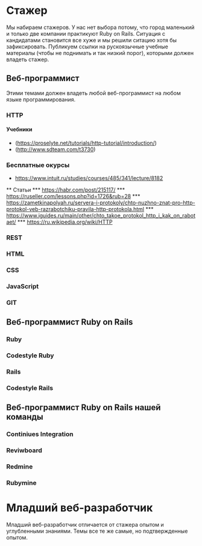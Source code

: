 # Стажер

Мы набираем стажеров. У нас нет выбора потому, что город маленький и только две компании практикуют Ruby on Rails. Ситуация с кандидатами становится все хуже и мы решили ситацию хотя бы зафиксировать. Публикуем ссылки на рускоязычные учебные материалы (чтобы не поднимать и так низкий порог), которыми должен владеть стажер.

## Веб-программист

Этими темами должен владеть любой веб-программист на любом языке программирования.

### HTTP

#### Учебники

* (https://proselyte.net/tutorials/http-tutorial/introduction/)
* (http://www.sdteam.com/t3730)

### Бесплатные oкурсы

* https://www.intuit.ru/studies/courses/485/341/lecture/8182

** Статьи
*** https://habr.com/post/215117/
*** https://ruseller.com/lessons.php?id=1726&rub=28
*** https://zametkinapolyah.ru/servera-i-protokoly/chto-nuzhno-znat-pro-http-protokol-veb-razrabotchiku-pravila-http-protokola.html
*** https://www.iguides.ru/main/other/chto_takoe_protokol_http_i_kak_on_rabotaet/
*** https://ru.wikipedia.org/wiki/HTTP


### REST

### HTML

### CSS

### JavaScript

### GIT

## Веб-программист Ruby on Rails

### Ruby

### Codestyle Ruby

### Rails

### Codestyle Rails

## Веб-программист Ruby on Rails нашей команды

### Continiues Integration

### Reviwboard

### Redmine

### Rubymine

# Младший веб-разработчик

Младший веб-разработчик отличается от стажера опытом и углубленными знаниями. Темы все те же самые, но подтвержденные опытом.
